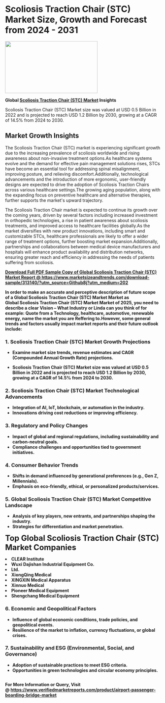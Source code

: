 <H1>Scoliosis Traction Chair (STC) Market Size, Growth and Forecast from 2024 - 2031</H1><img class="aligncenter size-medium wp-image-584254" src="https://thirdeyenews.in/wp-content/uploads/2024/09/Global-Market-Research-300x168.jpeg" alt="" width="300" height="168" /><p><strong>Global&nbsp;<a href="https://www.marketsizeandtrends.com/download-sample/313140/?utm_source=Github8j?utm_medium=202">Scoliosis Traction Chair (STC) Market</a> Insights</strong></p><p>Scoliosis Traction Chair (STC) Market size was valued at USD 0.5 Billion in 2022 and is projected to reach USD 1.2 Billion by 2030, growing at a CAGR of 14.5% from 2024 to 2030.</p><p><h2>Market Growth Insights</h2> <p>The Scoliosis Traction Chair (STC) market is experiencing significant growth due to the increasing prevalence of scoliosis worldwide and rising awareness about non-invasive treatment options.As healthcare systems evolve and the demand for effective pain management solutions rises, STCs have become an essential tool for addressing spinal misalignment, improving posture, and relieving discomfort.Additionally, technological advancements and the introduction of more ergonomic, user-friendly designs are expected to drive the adoption of Scoliosis Traction Chairs across various healthcare settings.The growing aging population, along with the expanding focus on preventive healthcare and alternative therapies, further supports the market's upward trajectory.</p> <p><strong><a href="download-sample-link"></a></strong></p> <p>The Scoliosis Traction Chair market is expected to continue its growth over the coming years, driven by several factors including increased investment in orthopedic technologies, a rise in patient awareness about scoliosis treatments, and improved access to healthcare facilities globally.As the market diversifies with new product innovations, including smart and customizable STCs, healthcare professionals are likely to offer a wider range of treatment options, further boosting market expansion.Additionally, partnerships and collaborations between medical device manufacturers and hospitals will enhance product availability and distribution networks, ensuring greater reach and efficiency in addressing the needs of patients suffering from scoliosis.</p> <p><strong><a href="get-more-link"></p><p><span class=""><strong>Download Full PDF Sample Copy of Global Scoliosis Traction Chair (STC) Market Report</strong> @ <a href="https://www.marketsizeandtrends.com/download-sample/313140/?utm_source=Github8j?utm_medium=202" target="_blank">https://www.marketsizeandtrends.com/download-sample/313140/?utm_source=Github8j?utm_medium=202</a></span></p><p>In order to make an accurate and perceptive description of future scope of a Global&nbsp;Scoliosis Traction Chair (STC) Market Market as Global&nbsp;Scoliosis Traction Chair (STC) Market Market of 2025, you need to describe a clear Vision &ndash; What Industry or Linda can you think of for example: Quote from a Technology, healthcare, automotive, renewable energy, name the market you are Reffering to.However, some general trends and factors usually impact market reports and their future outlook include:</p><h3>1.&nbsp;<strong>Scoliosis Traction Chair (STC) Market Growth Projections</strong></h3><ul><li>Examine market size trends, revenue estimates and CAGR (Compounded Annual Growth Rate) projections.</li><li><p>Scoliosis Traction Chair (STC) Market size was valued at USD 0.5 Billion in 2022 and is projected to reach USD 1.2 Billion by 2030, growing at a CAGR of 14.5% from 2024 to 2030.</p></li></ul><h3>2.&nbsp;<strong>Scoliosis Traction Chair (STC) Market Technological Advancements</strong></h3><ul><li>Integration of AI, IoT, blockchain, or automation in the industry.</li><li>Innovations driving cost reductions or improving efficiency.</li></ul><h3>3.&nbsp;<strong>Regulatory and Policy Changes</strong></h3><ul><li>Impact of global and regional regulations, including sustainability and carbon-neutral goals.</li><li>Compliance challenges and opportunities tied to government initiatives.</li></ul><h3>4.&nbsp;<strong>Consumer Behavior Trends</strong></h3><ul><li>Shifts in demand influenced by generational preferences (e.g., Gen Z, Millennials).</li><li>Emphasis on eco-friendly, ethical, or personalized products/services.</li></ul><h3>5.&nbsp;<strong>Global Scoliosis Traction Chair (STC) Market Competitive Landscape</strong></h3><ul><li>Analysis of key players, new entrants, and partnerships shaping the industry.</li><li>Strategies for differentiation and market penetration.</li></ul><p data-pm-slice="1 1 []"><span style="color: inherit; font-family: inherit; font-size: 25px;">Top Global Scoliosis Traction Chair (STC) Market Companies</span></p><div class="" data-test-id=""><p><li>CLEAR Institute</li><li> Wuxi Dajishan Industrial Equipment Co.</li><li> Ltd.</li><li> XiongQing Medical</li><li> XINGXIN Medical Apparatus</li><li> Xinnuo Medical</li><li> Pioneer Medical Equipment</li><li> Shengchang Medical Equipment</li></p></div><h3>6.&nbsp;<strong>Economic and Geopolitical Factors</strong></h3><ul><li>Influence of global economic conditions, trade policies, and geopolitical events.</li><li>Resilience of the market to inflation, currency fluctuations, or global crises.</li></ul><h3>7.&nbsp;<strong>Sustainability and ESG (Environmental, Social, and Governance)</strong></h3><ul><li>Adoption of sustainable practices to meet ESG criteria.</li><li>Opportunities in green technologies and circular economy principles.</li></ul><h2><strong style="font-size: 14px;">For More Information or Query, Visit @&nbsp;</strong><a style="background-color: #ffffff; font-size: 14px;" href="https://www.marketsizeandtrends.com/report/scoliosis-traction-chair-stc-market/" target="_blank">https://www.verifiedmarketreports.com/product/airport-passenger-boarding-bridge-market</a></h2>